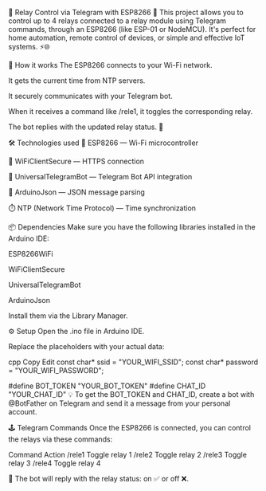 🔌 Relay Control via Telegram with ESP8266 📲
  This project allows you to control up to 4 relays connected to a relay module using Telegram commands, through an ESP8266 (like ESP-01 or NodeMCU). It's perfect for home automation, remote control of devices, or simple and effective IoT systems. ⚡️🌐

🧠 How it works
  The ESP8266 connects to your Wi-Fi network.
  
  It gets the current time from NTP servers.
  
  It securely communicates with your Telegram bot.
  
  When it receives a command like /rele1, it toggles the corresponding relay.
  
  The bot replies with the updated relay status. 🔁

🛠️ Technologies used
  🧠 ESP8266 — Wi-Fi microcontroller
  
  📡 WiFiClientSecure — HTTPS connection
  
  🤖 UniversalTelegramBot — Telegram Bot API integration
  
  🧩 ArduinoJson — JSON message parsing

⏱️ NTP (Network Time Protocol) — Time synchronization

📦 Dependencies
  Make sure you have the following libraries installed in the Arduino IDE:
  
  ESP8266WiFi
  
  WiFiClientSecure
  
  UniversalTelegramBot
  
  ArduinoJson
  
  Install them via the Library Manager.

⚙️ Setup
  Open the .ino file in Arduino IDE.
  
  Replace the placeholders with your actual data:
  
  cpp
  Copy
  Edit
  const char* ssid = "YOUR_WIFI_SSID";
  const char* password = "YOUR_WIFI_PASSWORD";
  
  #define BOT_TOKEN "YOUR_BOT_TOKEN"
  #define CHAT_ID "YOUR_CHAT_ID"
  💡 To get the BOT_TOKEN and CHAT_ID, create a bot with @BotFather on Telegram and send it a message from your personal account.

🕹️ Telegram Commands
  Once the ESP8266 is connected, you can control the relays via these commands:
  
  Command	Action
  /rele1	Toggle relay 1
  /rele2	Toggle relay 2
  /rele3	Toggle relay 3
  /rele4	Toggle relay 4

  📩 The bot will reply with the relay status: on ✅ or off ❌.

